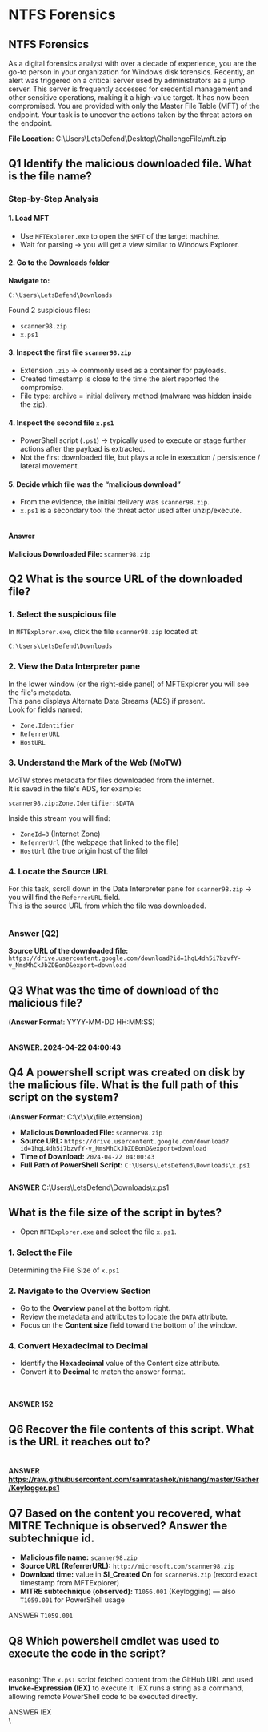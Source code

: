 # NTFS Forensics

## NTFS Forensics

As a digital forensics analyst with over a decade of experience, you are the go-to person in your organization for Windows disk forensics. Recently, an alert was triggered on a critical server used by administrators as a jump server. This server is frequently accessed for credential management and other sensitive operations, making it a high-value target. It has now been compromised. You are provided with only the Master File Table (MFT) of the endpoint. Your task is to uncover the actions taken by the threat actors on the endpoint.

**File Location**: C:\Users\LetsDefend\Desktop\ChallengeFile\mft.zip

## Q1 Identify the malicious downloaded file. What is the file name?

### Step-by-Step Analysis

#### 1. Load MFT

* Use `MFTExplorer.exe` to open the `$MFT` of the target machine.
* Wait for parsing → you will get a view similar to Windows Explorer.

#### 2. Go to the Downloads folder

**Navigate to:**

```
C:\Users\LetsDefend\Downloads
```

Found 2 suspicious files:

* `scanner98.zip`
* `x.ps1`

#### 3. Inspect the first file `scanner98.zip`

* Extension `.zip` → commonly used as a container for payloads.
* Created timestamp is close to the time the alert reported the compromise.
* File type: archive = initial delivery method (malware was hidden inside the zip).

#### 4. Inspect the second file `x.ps1`

* PowerShell script (`.ps1`) → typically used to execute or stage further actions after the payload is extracted.
* Not the first downloaded file, but plays a role in execution / persistence / lateral movement.

#### 5. Decide which file was the “malicious download”

* From the evidence, the initial delivery was `scanner98.zip`.
* `x.ps1` is a secondary tool the threat actor used after unzip/execute.

<figure><img src="https://97192284-files.gitbook.io/~/files/v0/b/gitbook-x-prod.appspot.com/o/spaces%2FgJzvqFCnTpw25MQy2FcH%2Fuploads%2FIER9VZssgS3I0umJ5rsL%2FScreenshot%202025-09-30%20at%207.28.19%E2%80%AFPM.png?alt=media&#x26;token=6727e748-6a92-4d15-9671-29e1798c78e2" alt=""><figcaption></figcaption></figure>

#### &#x20;Answer

**Malicious Downloaded File:** `scanner98.zip`

## Q2 What is the source URL of the downloaded file?

### 1. Select the suspicious file

In `MFTExplorer.exe`, click the file `scanner98.zip` located at:

```
C:\Users\LetsDefend\Downloads
```

### 2. View the Data Interpreter pane

In the lower window (or the right-side panel) of MFTExplorer you will see the file's metadata.\
This pane displays Alternate Data Streams (ADS) if present.\
Look for fields named:

* `Zone.Identifier`
* `ReferrerURL`
* `HostURL`

### 3. Understand the Mark of the Web (MoTW)

MoTW stores metadata for files downloaded from the internet.\
It is saved in the file's ADS, for example:

```
scanner98.zip:Zone.Identifier:$DATA
```

Inside this stream you will find:

* `ZoneId=3` (Internet Zone)
* `ReferrerUrl` (the webpage that linked to the file)
* `HostUrl` (the true origin host of the file)

### 4. Locate the Source URL

For this task, scroll down in the Data Interpreter pane for `scanner98.zip` → you will find the `ReferrerURL` field.\
This is the source URL from which the file was downloaded.

<figure><img src="https://97192284-files.gitbook.io/~/files/v0/b/gitbook-x-prod.appspot.com/o/spaces%2FgJzvqFCnTpw25MQy2FcH%2Fuploads%2FUdcOJ3jYDdybPy0efnpz%2FScreenshot%202025-09-30%20at%207.29.24%E2%80%AFPM.png?alt=media&#x26;token=5e0cbc26-e0d7-4bcf-b709-e73fe9c552ef" alt=""><figcaption></figcaption></figure>

### Answer (Q2)

**Source URL of the downloaded file:**\
`https://drive.usercontent.google.com/download?id=1hqL4dh5i7bzvfY-v_NmsMhCkJbZDEonO&export=download`

## Q3 What was the time of download of the malicious file?&#x20;

(**Answer Forma**t: YYYY-MM-DD HH:MM:SS)

<figure><img src="https://97192284-files.gitbook.io/~/files/v0/b/gitbook-x-prod.appspot.com/o/spaces%2FgJzvqFCnTpw25MQy2FcH%2Fuploads%2FVH6Tv3AmENynXFLSkjpp%2FScreenshot%202025-09-30%20at%207.33.52%E2%80%AFPM.png?alt=media&#x26;token=7b758706-8c14-41e4-bd8c-5834de2e1b3c" alt=""><figcaption></figcaption></figure>

#### ANSWER. 2024-04-22 04:00:43

## Q4 A powershell script was created on disk by the malicious file. What is the full path of this script on the system?&#x20;

(**Answer Format**: C:\x\x\x\file.extension)

* **Malicious Downloaded File:** `scanner98.zip`
* **Source URL:** `https://drive.usercontent.google.com/download?id=1hqL4dh5i7bzvfY-v_NmsMhCkJbZDEonO&export=download`
* **Time of Download:** `2024-04-22 04:00:43`
* **Full Path of PowerShell Script:** `C:\Users\LetsDefend\Downloads\x.ps1`

<figure><img src="https://97192284-files.gitbook.io/~/files/v0/b/gitbook-x-prod.appspot.com/o/spaces%2FgJzvqFCnTpw25MQy2FcH%2Fuploads%2FDFTO2EV7uB95nezVN7bP%2FScreenshot%202025-09-30%20at%207.38.20%E2%80%AFPM.png?alt=media&#x26;token=490bbff8-b267-46e6-b6ac-b0248d0bb010" alt=""><figcaption></figcaption></figure>

**ANSWER** C:\Users\LetsDefend\Downloads\x.ps1

## What is the file size of the script in bytes?

* Open `MFTExplorer.exe` and select the file `x.ps1`.

### 1. Select the File

Determining the File Size of `x.ps1`

### 2. Navigate to the Overview Section

* Go to the **Overview** panel at the bottom right.
* Review the metadata and attributes to locate the `DATA` attribute.
* Focus on the **Content size** field toward the bottom of the window.

### 4. Convert Hexadecimal to Decimal

* Identify the **Hexadecimal** value of the Content size attribute.
* Convert it to **Decimal** to match the answer format.

<div><figure><img src="https://97192284-files.gitbook.io/~/files/v0/b/gitbook-x-prod.appspot.com/o/spaces%2FgJzvqFCnTpw25MQy2FcH%2Fuploads%2F1YNMynUzdQ5zrOA6Mu4l%2FScreenshot%202025-09-30%20at%207.44.30%E2%80%AFPM.png?alt=media&#x26;token=534223d4-a90f-45b0-9088-a793c78e7d8d" alt=""><figcaption></figcaption></figure> <figure><img src="https://97192284-files.gitbook.io/~/files/v0/b/gitbook-x-prod.appspot.com/o/spaces%2FgJzvqFCnTpw25MQy2FcH%2Fuploads%2FYFjAVKnSrDKe3TxCPiIf%2FScreenshot%202025-09-30%20at%207.46.40%E2%80%AFPM.png?alt=media&#x26;token=784962ac-0ac2-4514-b920-5eeeaeb3e9b2" alt=""><figcaption></figcaption></figure></div>

#### ANSWER 152

## Q6 Recover the file contents of this script. What is the URL it reaches out to?

<figure><img src="https://97192284-files.gitbook.io/~/files/v0/b/gitbook-x-prod.appspot.com/o/spaces%2FgJzvqFCnTpw25MQy2FcH%2Fuploads%2FmwuNZGqXQsV7k6942K4T%2FScreenshot%202025-09-30%20at%207.51.24%E2%80%AFPM.png?alt=media&#x26;token=e25317e4-fa0c-4ba7-b00e-4c8f8e0e8e91" alt=""><figcaption></figcaption></figure>

#### ANSWER [https://raw.githubusercontent.com/samratashok/nishang/master/Gather/Keylogger.ps1 ](https://raw.githubusercontent.com/samratashok/nishang/master/Gather/Keylogger.ps1)

## Q7 Based on the content you recovered, what MITRE Technique is observed? Answer the subtechnique id.

* **Malicious file name:** `scanner98.zip`
* **Source URL (ReferrerURL):** `http://microsoft.com/scanner98.zip`
* **Download time:** value in **SI\_Created On** for `scanner98.zip` (record exact timestamp from MFTExplorer)
* **MITRE subtechnique (observed):** `T1056.001` (Keylogging) — also `T1059.001` for PowerShell usage

ANSWER `T1059.001`

## Q8 Which powershell cmdlet was used to execute the code in the script?

<figure><img src="https://97192284-files.gitbook.io/~/files/v0/b/gitbook-x-prod.appspot.com/o/spaces%2FgJzvqFCnTpw25MQy2FcH%2Fuploads%2FxW6D1vsPWx72jOxNoBrx%2FScreenshot%202025-09-30%20at%207.55.32%E2%80%AFPM.png?alt=media&#x26;token=ba5e5235-f3c9-4779-9b61-52e480c2c2ab" alt=""><figcaption></figcaption></figure>

easoning: The `x.ps1` script fetched content from the GitHub URL and used **Invoke-Expression (IEX)** to execute it. IEX runs a string as a command, allowing remote PowerShell code to be executed directly.

ANSWER IEX\
\\
